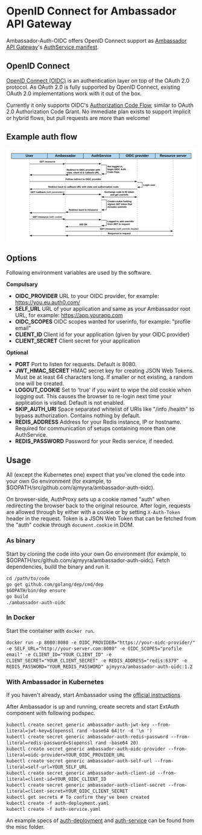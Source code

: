 # OpenID Connect for Ambassador API Gateway

Ambassador-Auth-OIDC offers OpenID Connect support as [Ambassador API Gateway](https://www.getambassador.io/)'s [AuthService manifest](https://www.getambassador.io/reference/services/auth-service).

## OpenID Connect

[OpenID Connect (OIDC)](http://openid.net/connect/) is an authentication layer on top of the OAuth 2.0 protocol. As OAuth 2.0 is fully supported by OpenID Connect, existing OAuth 2.0 implementations work with it out of the box.

Currently it only supports OIDC's [Authorization Code Flow](http://openid.net/specs/openid-connect-basic-1_0.html#CodeFlow), similar to OAuth 2.0 Authorization Code Grant. No immediate plan exists to support implicit or hybrid flows, but pull requests are more than welcome!

## Example auth flow

![](misc/OIDC-flow.png)

## Options

Following environment variables are used by the software.

**Compulsary**
+ **OIDC_PROVIDER** URL to your OIDC provider, for example: https://you.eu.auth0.com/
+ **SELF_URL** URL of your application and same as your Ambassador root URL, for example: https://app.yourapp.com 
+ **OIDC_SCOPES** OIDC scopes wanted for userinfo, for example: "profile email"
+ **CLIENT_ID** Client id for your application (given by your OIDC provider)
+ **CLIENT_SECRET** Client secret for your application

**Optional**
+ **PORT** Port to listen for requests. Default is 8080.
+ **JWT_HMAC_SECRET** HMAC secret key for creating JSON Web Tokens. Must be at least 64 characters long. If smaller or not existing, a random one will be created.
+ **LOGOUT_COOKIE** Set to 'true' if you want to wipe the old cookie when logging out. This causes the browser to re-login next time your application is visited. Default is not enabled.
+ **SKIP_AUTH_URI** Space separated whitelist of URIs like "/info /health" to bypass authorization. Contains nothing by default.
+ **REDIS_ADDRESS** Address for your Redis instance, IP or hostname. Required for communication of setups containing more than one AuthService.
+ **REDIS_PASSWORD** Password for your Redis service, if needed.

## Usage

All (except the Kubernetes one) expect that you've cloned the code into your own Go environment (for example, to $GOPATH/src/github.com/ajmyyra/ambassador-auth-oidc).

On browser-side, AuthProxy sets up a cookie named "auth" when redirecting the browser back to the original resource. After login, requests are allowed through by either with a cookie or by setting `X-Auth-Token` header in the request. Token is a JSON Web Token that can be fetched from the "auth" cookie through `document.cookie` in DOM.

### As binary
Start by cloning the code into your own Go environment (for example, to $GOPATH/src/github.com/ajmyyra/ambassador-auth-oidc). Fetch dependencies, build the binary and run it.

```
cd /path/to/code
go get github.com/golang/dep/cmd/dep
$GOPATH/bin/dep ensure
go build
./ambassador-auth-oidc
```

### In Docker

Start the container with `docker run`.

```
docker run -p 8080:8080 -e OIDC_PROVIDER="https://your-oidc-provider/" -e SELF_URL="http://your-server.com:8080" -e OIDC_SCOPES="profile email" -e CLIENT_ID="YOUR_CLIENT_ID" -e CLIENT_SECRET="YOUR_CLIENT_SECRET" -e REDIS_ADDRESS="redis:6379" -e REDIS_PASSWORD="YOUR_REDIS_PASSWORD" ajmyyra/ambassador-auth-oidc:1.2
```

### With Ambassador in Kubernetes

If you haven't already, start Ambassador using the [official instructions](https://www.getambassador.io/user-guide/getting-started).

After Ambassador is up and running, create secrets and start ExtAuth component with following podspec.

```
kubectl create secret generic ambassador-auth-jwt-key --from-literal=jwt-key=$(openssl rand -base64 64|tr -d '\n ')
kubectl create secret generic ambassador-auth-redis-password --from-literal=redis-password=$(openssl rand -base64 20)
kubectl create secret generic ambassador-auth-oidc-provider --from-literal=oidc-provider=YOUR_OIDC_PROVIDER_URL
kubectl create secret generic ambassador-auth-self-url --from-literal=self-url=YOUR_SELF_URL
kubectl create secret generic ambassador-auth-client-id --from-literal=client-id=YOUR_OIDC_CLIENT_ID
kubectl create secret generic ambassador-auth-client-secret --from-literal=client-secret=YOUR_OIDC_CLIENT_SECRET
kubectl get secrets # To confirm they've been created
kubectl create -f auth-deployment.yaml
kubectl create -f auth-service.yaml
```

An example specs of [auth-deployment](misc/auth-deployment.yaml.example) and [auth-service](misc/auth-service.yaml.example) can be found from the misc folder.
